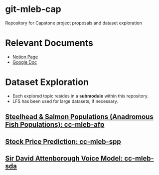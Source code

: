 # git-mleb-cap
Repository for Capstone project proposals and dataset exploration

# Relevant Documents
* [Notion Page](https://www.notion.so/charlescoult/Capstone-75e65e91b1ff41f4807aefe13c78b6f7)
* [Google Doc](https://docs.google.com/document/d/1ngcCvqLtCa3WHN05rKvJeUasjfuXbO8zbeBNBuISONQ)

# Dataset Exploration
* Each explored topic resides in a **submodule** within this repository.
* LFS has been used for large datasets, if necessary.

## [Steelhead & Salmon Populations (Anadromous Fish Populations): cc-mleb-afp](https://github.com/charlescoult/cc-mleb-afp/tree/2140ea6278eb02a94b1e8aac792be31aa8e91466)

## [Stock Price Prediction: cc-mleb-spp](https://github.com/charlescoult/cc-mleb-spp/tree/ec75b2445957048f9e1881be6f35c16f19e555b3)

## [Sir David Attenborough Voice Model: cc-mleb-sda](https://github.com/charlescoult/cc-mleb-sda/tree/6cbdc8553a389cd50fb8794d7b0ae003fa2a0745)
